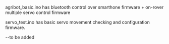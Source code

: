 agribot_basic.ino has bluetooth control over smarthone firmware + on-rover multiple servo control firmware

servo_test.ino has basic servo movement checking and configuration firmware.

--to be added
